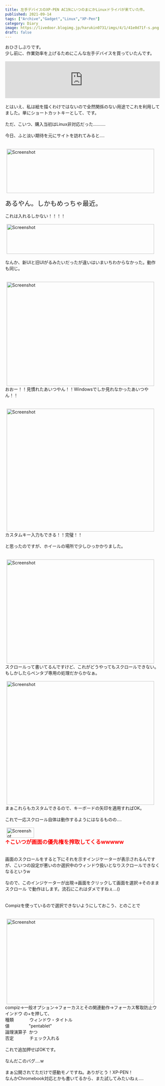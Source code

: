 ```yaml
---
title: 左手デバイスのXP-PEN AC19にいつのまにかLinuxドライバが来ていた件。
published: 2021-09-14
tags: ["Archive","Gadget","Linux","XP-Pen"]
category: Diary
image: https://livedoor.blogimg.jp/harukin0731/imgs/4/1/41e0d71f-s.png
draft: false
---
```




おひさしぶりです。<br>少し前に、作業効率を上げるためにこんな左手デバイスを買っていたんです。<br><br><iframe scrolling="no" style="height: 120px; width: 580px; max-width: 100%; vertical-align:top;" src="https://richlink.blogsys.jp/embed/e79dfa8f-e8ef-391f-aa93-5d59357ed837" frameborder="0"></iframe>
<br><br>とはいえ、私は絵を描くわけではないので全然関係のない用途でこれを利用してました。単にショートカットキーとして、です。<br><br>ただ、こいつ、購入当初はLinux非対応だった..........<br><br>今日、ふと淡い期待を元にサイトを訪れてみると....<br><br><br><a target="_blank" title="Screenshot" href="https://livedoor.blogimg.jp/harukin0731/imgs/d/5/d560618d.png"><img class="pict" alt="Screenshot" src="https://livedoor.blogimg.jp/harukin0731/imgs/d/5/d560618d-s.png" width="480" hspace="5" height="144" border="0"></a><br><br><span style="font-size: 150%;">あるやん。しかもめっちゃ最近。</span><br><br>これは入れるしかない！！！！<br><br><a target="_blank" title="Screenshot" href="https://livedoor.blogimg.jp/harukin0731/imgs/e/3/e3200a96.png"><img class="pict" alt="Screenshot" src="https://livedoor.blogimg.jp/harukin0731/imgs/e/3/e3200a96-s.png" width="480" hspace="5" height="97" border="0"></a><br><br>なんか、新UIと旧UIがるみたいだったが違いはいまいちわからなかった。動作も同じ。<br><br><br><a target="_blank" title="Screenshot" href="https://livedoor.blogimg.jp/harukin0731/imgs/7/1/71b5bd06.png"><img class="pict" alt="Screenshot" src="https://livedoor.blogimg.jp/harukin0731/imgs/7/1/71b5bd06-s.png" width="480" hspace="5" height="339" border="0"></a><br>おおー！！見慣れたあいつやん！！Windowsでしか見れなかったあいつやん！！<br><br><br><a target="_blank" title="Screenshot" href="https://livedoor.blogimg.jp/harukin0731/imgs/c/b/cb0caa63.png"><img class="pict" alt="Screenshot" src="https://livedoor.blogimg.jp/harukin0731/imgs/c/b/cb0caa63-s.png" width="480" hspace="5" height="400" border="0"></a><br>カスタムキー入力もできる！！完璧！！<br><br>と思ったのですが、ホイールの場所で少しひっかかりました。<br><br><br><a target="_blank" title="Screenshot" href="https://livedoor.blogimg.jp/harukin0731/imgs/4/1/41e0d71f.png"><img class="pict" alt="Screenshot" src="https://livedoor.blogimg.jp/harukin0731/imgs/4/1/41e0d71f-s.png" width="480" hspace="5" height="339" border="0"></a><br>スクロールって書いてるんですけど、これがどうやってもスクロールできない。もしかしたらペンタブ専用の処理だからかなぁ。<br><br><img class="pict" alt="Screenshot" src="https://livedoor.blogimg.jp/harukin0731/imgs/e/1/e1d8728a.png" width="480" hspace="5" height="403" border="0"><br>まぁこれらもカスタムできるので、キーボードの矢印を適用すればOK。<br><br>これで一応スクロール自体は動作するようにはなるものの....<br><br><img class="pict" alt="Screenshot" src="https://livedoor.blogimg.jp/harukin0731/imgs/1/b/1bfa5641.png" width="89" hspace="5" height="33" border="0"><br><span style="font-size: 125%; color: rgb(255, 0, 0);"><b>↑こいつが画面の優先権を搾取してくるwwwww</b></span><br><br><br>画面のスクロールをすると下にそれを示すインジケーターが表示されるんですが、こいつの設定が悪いのか選択中のウィンドウ扱いとなりスクロールできなくなるというw<br><br>なので、このインジケーターが出現→画面をクリックして画面を選択→そのままスクロール で動作はします。流石にこれはダメですねぇ...()<br><br><br>Compizを使っているので選択できないようにしておこう、とのことで<br><br><br><a target="_blank" title="Screenshot" href="https://livedoor.blogimg.jp/harukin0731/imgs/6/2/628e6e3c.png"><img class="pict" alt="Screenshot" src="https://livedoor.blogimg.jp/harukin0731/imgs/6/2/628e6e3c-s.png" width="480" hspace="5" height="278" border="0"></a><br>compiz→一般オプション→フォーカスとその関連動作→フォーカス奪取防止ウインドウ の+を押して、<br>種類&nbsp; &nbsp; &nbsp; &nbsp; &nbsp; &nbsp; &nbsp;ウィンドウ・タイトル<br>値&nbsp; &nbsp; &nbsp; &nbsp; &nbsp; &nbsp; &nbsp; &nbsp; "pentablet"&nbsp;<br>論理演算子&nbsp; かつ<br>否定&nbsp; &nbsp; &nbsp; &nbsp; &nbsp; &nbsp; &nbsp;チェック入れる<br><br>これで追加押せばOKです。<br><br>なんだこのバグ....w<br><br>まぁ公開されてただけで感動モノですね。ありがとう！XP-PEN！<br>なんかChromebook対応とかも書いてるから、また試してみたいねぇ....<br><br>
